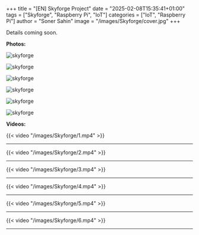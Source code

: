 +++
title = "[EN] Skyforge Project"
date = "2025-02-08T15:35:41+01:00"
tags = ["Skyforge", "Raspberry Pi", "IoT"]
categories = ["IoT", "Raspberry Pi"]
author = "Soner Sahin"
image = "/images/Skyforge/cover.jpg"
+++

Details coming soon.

**Photos:**

![skyforge](/images/Skyforge/1.jpg)

![skyforge](/images/Skyforge/2.jpg)

![skyforge](/images/Skyforge/3.jpg)

![skyforge](/images/Skyforge/4.jpg)

![skyforge](/images/Skyforge/5.jpg)

![skyforge](/images/Skyforge/6.jpg)

**Videos:**

{{< video "/images/Skyforge/1.mp4" >}}

--------------------------------------------    

{{< video "/images/Skyforge/2.mp4" >}}

--------------------------------------------

{{< video "/images/Skyforge/3.mp4" >}}

--------------------------------------------

{{< video "/images/Skyforge/4.mp4" >}}

--------------------------------------------

{{< video "/images/Skyforge/5.mp4" >}}

--------------------------------------------

{{< video "/images/Skyforge/6.mp4" >}}

--------------------------------------------

